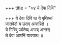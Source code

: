 +++
title = "०४ ये देवा दिवि"

+++
ये देवा दिवि ष्ठ ये पृथिव्यां  
जातवेदो य उराव् अन्तरिक्षे ।  
ये गिरिषु पर्वतेष्व् अप्स्व् अन्तस्  
ते देवा अशनिं यावयाथ ॥